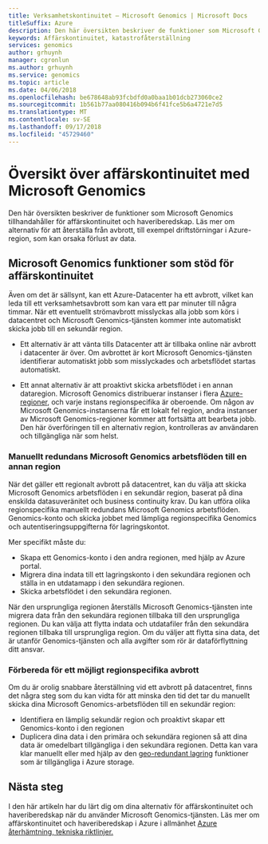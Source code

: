 ```yaml
---
title: Verksamhetskontinuitet – Microsoft Genomics | Microsoft Docs
titleSuffix: Azure
description: Den här översikten beskriver de funktioner som Microsoft Genomics tillhandahåller för affärskontinuitet och haveriberedskap. Läs mer om alternativ för att återställa från avbrott, till exempel driftstörningar i Azure-region, som kan orsaka förlust av data.
keywords: Affärskontinuitet, katastrofåterställning
services: genomics
author: grhuynh
manager: cgronlun
ms.author: grhuynh
ms.service: genomics
ms.topic: article
ms.date: 04/06/2018
ms.openlocfilehash: be678648ab93fcbdfd0a0baa1b01dcb273060ce2
ms.sourcegitcommit: 1b561b77aa080416b094b6f41fce5b6a4721e7d5
ms.translationtype: MT
ms.contentlocale: sv-SE
ms.lasthandoff: 09/17/2018
ms.locfileid: "45729460"
---
```

# <a name="overview-of-business-continuity-with-microsoft-genomics"></a>Översikt över affärskontinuitet med Microsoft Genomics
Den här översikten beskriver de funktioner som Microsoft Genomics tillhandahåller för affärskontinuitet och haveriberedskap. Läs mer om alternativ för att återställa från avbrott, till exempel driftstörningar i Azure-region, som kan orsaka förlust av data. 


## <a name="microsoft-genomics-features-that-support-business-continuity"></a>Microsoft Genomics funktioner som stöd för affärskontinuitet 
Även om det är sällsynt, kan ett Azure-Datacenter ha ett avbrott, vilket kan leda till ett verksamhetsavbrott som kan vara ett par minuter till några timmar. När ett eventuellt strömavbrott misslyckas alla jobb som körs i datacentret och Microsoft Genomics-tjänsten kommer inte automatiskt skicka jobb till en sekundär region. 

* Ett alternativ är att vänta tills Datacenter att är tillbaka online när avbrott i datacenter är över. Om avbrottet är kort Microsoft Genomics-tjänsten identifierar automatiskt jobb som misslyckades och arbetsflödet startas automatiskt.

* Ett annat alternativ är att proaktivt skicka arbetsflödet i en annan dataregion. Microsoft Genomics distribuerar instanser i flera [Azure-regioner](https://azure.microsoft.com/regions/services/), och varje instans regionspecifika är oberoende. Om någon av Microsoft Genomics-instanserna får ett lokalt fel region, andra instanser av Microsoft Genomics-regioner kommer att fortsätta att bearbeta jobb. Den här överföringen till en alternativ region, kontrolleras av användaren och tillgängliga när som helst.


### <a name="manually-failover-microsoft-genomics-workflows-to-another-region"></a>Manuellt redundans Microsoft Genomics arbetsflöden till en annan region
När det gäller ett regionalt avbrott på datacentret, kan du välja att skicka Microsoft Genomics arbetsflöden i en sekundär region, baserat på dina enskilda datasuveränitet och business continuity krav. Du kan utföra olika regionspecifika manuellt redundans Microsoft Genomics arbetsflöden. Genomics-konto och skicka jobbet med lämpliga regionspecifika Genomics och autentiseringsuppgifterna för lagringskontot.

Mer specifikt måste du:
* Skapa ett Genomics-konto i den andra regionen, med hjälp av Azure portal. 
* Migrera dina indata till ett lagringskonto i den sekundära regionen och ställa in en utdatamapp i den sekundära regionen.
* Skicka arbetsflödet i den sekundära regionen.

När den ursprungliga regionen återställs Microsoft Genomics-tjänsten inte migrera data från den sekundära regionen tillbaka till den ursprungliga regionen. Du kan välja att flytta indata och utdatafiler från den sekundära regionen tillbaka till ursprungliga region.  Om du väljer att flytta sina data, det är utanför Genomics-tjänsten och alla avgifter som rör är dataförflyttning ditt ansvar. 

### <a name="preparing-for-a-possible-region-specific-outage"></a>Förbereda för ett möjligt regionspecifika avbrott
Om du är orolig snabbare återställning vid ett avbrott på datacentret, finns det några steg som du kan vidta för att minska den tid det tar du manuellt skicka dina Microsoft Genomics-arbetsflöden till en sekundär region:

* Identifiera en lämplig sekundär region och proaktivt skapar ett Genomics-konto i den regionen
* Duplicera dina data i den primära och sekundära regionen så att dina data är omedelbart tillgängliga i den sekundära regionen. Detta kan vara klar manuellt eller med hjälp av den [geo-redundant lagring](https://docs.microsoft.com/azure/storage/common/storage-redundancy) funktioner som är tillgängliga i Azure storage. 

## <a name="next-steps"></a>Nästa steg
I den här artikeln har du lärt dig om dina alternativ för affärskontinuitet och haveriberedskap när du använder Microsoft Genomics-tjänsten. Läs mer om affärskontinuitet och haveriberedskap i Azure i allmänhet [Azure återhämtning, tekniska riktlinjer.](https://docs.microsoft.com/azure/architecture/resiliency/recovery-loss-azure-region) 